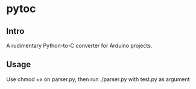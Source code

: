 pytoc
=====

Intro
-----
A rudimentary Python-to-C converter for Arduino projects.

Usage
-----
Use chmod +x on parser.py, then run ./parser.py with test.py as argument
